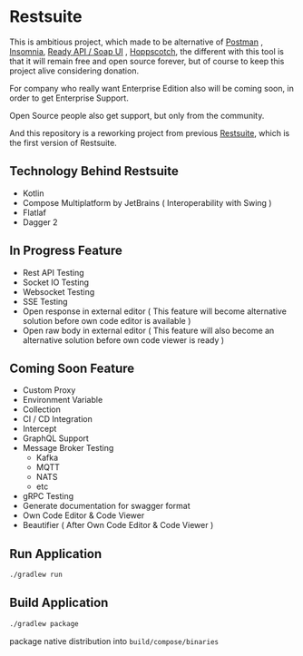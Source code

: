 # Restsuite

This is ambitious project, which made to be alternative of [Postman](https://www.postman.com/)
, [Insomnia](https://insomnia.rest/), [Ready API / Soap UI](https://smartbear.com/)
, [Hoppscotch](https://hoppscotch.io/), the different with this tool is that it will remain free and open source
forever, but of course to keep this project alive considering donation.

For company who really want Enterprise Edition also will be coming soon, in order to get Enterprise Support.

Open Source people also get support, but only from the community.

And this repository is a reworking project from previous [Restsuite](https://github.com/supanadit/restsuite), which is
the first version of Restsuite.

## Technology Behind Restsuite

- Kotlin
- Compose Multiplatform by JetBrains ( Interoperability with Swing )
- Flatlaf
- Dagger 2

## In Progress Feature

- Rest API Testing
- Socket IO Testing
- Websocket Testing
- SSE Testing
- Open response in external editor ( This feature will become alternative solution before own code editor is available )
- Open raw body in external editor ( This feature will also become an alternative solution before own code viewer is
  ready )

## Coming Soon Feature

- Custom Proxy
- Environment Variable
- Collection
- CI / CD Integration
- Intercept
- GraphQL Support
- Message Broker Testing
    - Kafka
    - MQTT
    - NATS
    - etc
- gRPC Testing
- Generate documentation for swagger format
- Own Code Editor & Code Viewer
- Beautifier ( After Own Code Editor & Code Viewer )

## Run Application

```bash
./gradlew run
```

## Build Application

```bash
./gradlew package
```

package native distribution into `build/compose/binaries`
